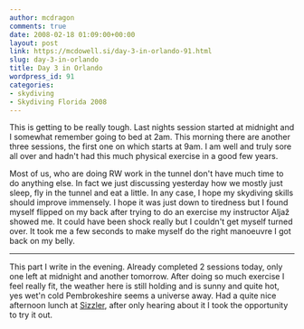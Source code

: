 ```yaml
---
author: mcdragon
comments: true
date: 2008-02-18 01:09:00+00:00
layout: post
link: https://mcdowell.si/day-3-in-orlando-91.html
slug: day-3-in-orlando
title: Day 3 in Orlando
wordpress_id: 91
categories:
- skydiving
- Skydiving Florida 2008
---
```


This is getting to be really tough. Last nights session started at midnight and I somewhat remember going to bed at 2am. This morning there are another three sessions, the first one on which starts at 9am. I am well and truly sore all over and hadn't had this much physical exercise in a good few years.


Most of us, who are doing RW work in the tunnel don't have much time to do anything else. In fact we just discussing yesterday how we mostly just sleep, fly in the tunnel and eat a little. In any case, I hope my skydiving skills should improve immensely.
I hope it was just down to tiredness but I found myself flipped on my back after trying to do an exercise my instructor Aljaž showed me. It could have been shock really but I couldn't get myself turned over. It took me a few seconds to make myself do the right manoeuvre I got back on my belly.



* * *



This part I write in the evening. Already completed 2 sessions today, only one left at midnight and another tomorrow. After doing so much exercise I feel really fit, the weather here is still holding and is sunny and quite hot, yes wet'n cold Pembrokeshire seems a universe away.
Had a quite nice afternoon lunch at [Sizzler](http://www.sizzler.com/), after only hearing about it I took the opportunity to try it out.

